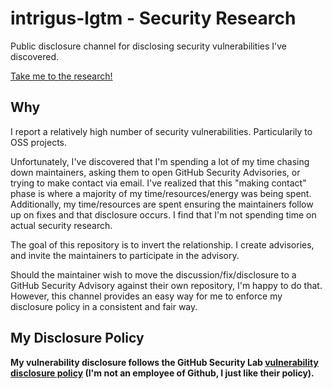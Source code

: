 # intrigus-lgtm - Security Research

Public disclosure channel for disclosing security vulnerabilities I've discovered.

[Take me to the research!](https://github.com/intrigus-lgtm/security-research/security/advisories)

## Why

I report a relatively high number of security vulnerabilities. Particularily to OSS projects.

Unfortunately, I've discovered that I'm spending a lot of my time chasing down maintainers, asking them to open GitHub Security Advisories, or trying to make contact via email. I've realized that this "making contact" phase is where a majority of my time/resources/energy was being spent. Additionally, my time/resources are spent ensuring the maintainers follow up on fixes and that disclosure occurs. I find that I'm not spending time on actual security research.

The goal of this repository is to invert the relationship. I create advisories, and invite the maintainers to participate in the advisory.

Should the maintainer wish to move the discussion/fix/disclosure to a GitHub Security Advisory against their own repository, I'm happy to do that.
However, this channel provides an easy way for me to enforce my disclosure policy in a consistent and fair way.


## My Disclosure Policy

**My vulnerability disclosure follows the GitHub Security Lab [vulnerability disclosure policy](https://securitylab.github.com/advisories#policy) (I'm not an employee of Github, I just like their policy).**
